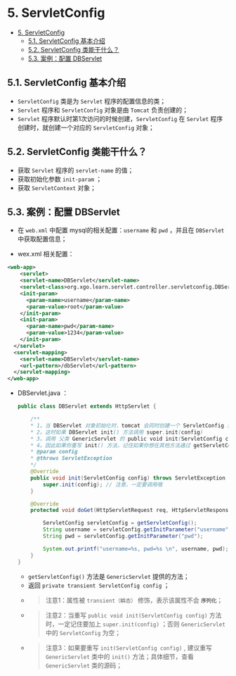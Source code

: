 # 5. ServletConfig

- [5. ServletConfig](#5-servletconfig)
  - [5.1. ServletConfig 基本介绍](#51-servletconfig-基本介绍)
  - [5.2. ServletConfig 类能干什么？](#52-servletconfig-类能干什么)
  - [5.3. 案例：配置 DBServlet](#53-案例配置-dbservlet)

## 5.1. ServletConfig 基本介绍

- `ServletConfig` 类是为 `Servlet` 程序的配置信息的类；
- `Servlet` 程序和 `ServletConfig` 对象是由 `Tomcat` 负责创建的；
- `Servlet` 程序默认时第1次访问的时候创建，`ServletConfig` 在 `Servlet` 程序创建时，就创建一个对应的 `ServletConfig` 对象；

## 5.2. ServletConfig 类能干什么？

- 获取 `Servlet` 程序的 `servlet-name` 的值；
- 获取初始化参数 `init-param` ；
- 获取 `ServletContext` 对象；

## 5.3. 案例：配置 DBServlet

- 在 `web.xml` 中配置 mysql的相关配置：`username` 和 `pwd` ，并且在 `DBServlet` 中获取配置信息；

- wex.xml 相关配置：

``` xml
<web-app>
    <servlet>
    <servlet-name>DBServlet</servlet-name>
    <servlet-class>org.xgo.learn.servlet.controller.servletconfig.DBServlet</servlet-class>
    <init-param>
      <param-name>username</param-name>
      <param-value>root</param-value>
    </init-param>
    <init-param>
      <param-name>pwd</param-name>
      <param-value>1234</param-value>
    </init-param>
  </servlet>
  <servlet-mapping>
    <servlet-name>DBServlet</servlet-name>
    <url-pattern>/dbServlet</url-pattern>
  </servlet-mapping>
</web-app>
```

- DBServlet.java ：

    ``` java
    public class DBServlet extends HttpServlet {

        /**
        * 1。当 DBServlet 对象初始化时，tomcat 会同时创建一个 ServletConfig 对象；
        * 2。这时如果 DBServlet init() 方法调用 super.init(config)
        * 3。调用 父类 GenericServlet 的 public void init(ServletConfig config) 方法，
        * 4。因此如果你重写 init() 方法，记住如果你想在其他方法通过 getServletConfig() 方法获取 ServletConfig，则一定要记住调用 super.init(config);
        * @param config
        * @throws ServletException
        */
        @Override
        public void init(ServletConfig config) throws ServletException {
            super.init(config); // 注意，一定要调用哦
        }

        @Override
        protected void doGet(HttpServletRequest req, HttpServletResponse resp) throws ServletException, IOException {

            ServletConfig servletConfig = getServletConfig();
            String username = servletConfig.getInitParameter("username");
            String pwd = servletConfig.getInitParameter("pwd");

            System.out.printf("username=%s, pwd=%s \n", username, pwd);
        }
    }
    ```

  - `getServletConfig()` 方法是 `GenericServlet` 提供的方法；
  - 返回 `private transient ServletConfig config` ；
  - > 注意1：属性被 `transient（瞬态）` 修饰，表示该属性不会 **`序列化`**；
  - > 注意2：当重写 `public void init(ServletConfig config)` 方法时，一定记住要加上 `super.init(config)` ；否则 `GenericServlet` 中的 `ServletConfig` 为空；
  - > 注意3：如果要重写 `init(ServletConfig config)` , 建议重写 `GenericServlet` 类中的 `init()` 方法；具体细节，查看 `GenericServlet` 类的源码；

